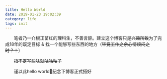 ```yaml
---
title: Hello World
date: 2019-01-23 19:02:39
category: life
tags: init
---
```


&emsp;&emsp;笔者乃一介根正苗红的理科生，不善言辞。建立这个博客只是~~兴趣所致~~为了完成18年的既定目标 & 找一个能够写些东西的地方（~~毕竟工作之余心情烦闷之时？！~~）   

&emsp;&emsp;~~指不定写些啥就咕咕咕了~~  

&emsp;&emsp;谨以此hello world纪念下博客正式搭好
